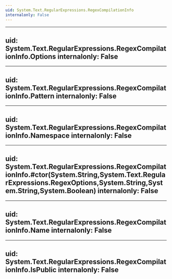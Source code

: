 ```yaml
---
uid: System.Text.RegularExpressions.RegexCompilationInfo
internalonly: False
---
```


---
uid: System.Text.RegularExpressions.RegexCompilationInfo.Options
internalonly: False
---

---
uid: System.Text.RegularExpressions.RegexCompilationInfo.Pattern
internalonly: False
---

---
uid: System.Text.RegularExpressions.RegexCompilationInfo.Namespace
internalonly: False
---

---
uid: System.Text.RegularExpressions.RegexCompilationInfo.#ctor(System.String,System.Text.RegularExpressions.RegexOptions,System.String,System.String,System.Boolean)
internalonly: False
---

---
uid: System.Text.RegularExpressions.RegexCompilationInfo.Name
internalonly: False
---

---
uid: System.Text.RegularExpressions.RegexCompilationInfo.IsPublic
internalonly: False
---
